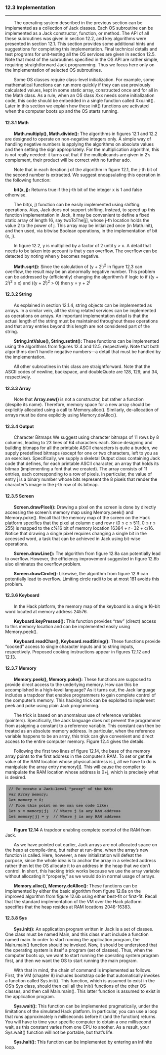 ### 12.3 Implementation
---


&emsp;&emsp;The operating system described in the previous section can be implemented as a collection of Jack classes. Each OS subroutine can be implemented as a Jack constructor, function, or method. The API of all these subroutines was given in section 12.2, and key algorithms were presented in section 12.1. This section provides some additional hints and suggestions for completing this implementation. Final technical details and test programs for unit-testing all the OS services are given in section 12.5. Note that most of the subroutines specified in the OS API are rather simple, requiring straightforward Jack programming. Thus we focus here only on the implementation of selected OS subroutines.

&emsp;&emsp;Some OS classes require class-level initialization. For example, some mathematical functions can run more quickly if they can use previously calculated values, kept in some static array, constructed once and for all in the Math class. As a rule, when an OS class Xxx needs some initialization code, this code should be embedded in a single function called Xxx.init(). Later in this section we explain how these init() functions are activated when the computer boots up and the OS starts running.



#### 12.3.1 Math

&emsp;&emsp;**Math.multiply(), Math.divide():** The algorithms in figures 12.1 and 12.2 are designed to operate on non-negative integers only. A simple way of handling negative numbers is applying the algorithms on absolute values and then setting the sign appropriately. For the multiplication algorithm, this is not really needed: it turns out that if the multiplicands are given in 2’s complement, their product will be correct with no further ado.

&emsp;&emsp;Note that in each iteration j of the algorithm in figure 12.1, the j-th bit of the second number is extracted. We suggest encapsulating this operation in the following function:

&emsp;&emsp;**bit(x, j):** Returns true if the j-th bit of the integer x is 1 and false otherwise.

&emsp;&emsp;The bit(x, j) function can be easily implemented using shifting operations. Alas, Jack does not support shifting. Instead, to speed up this function implementation in Jack, it may be convenient to define a fixed static array of length 16, say twoToThe[j], whose j-th location holds the value 2 to the power of j. This array may be initialized once (in Math.init), and then used, via bitwise Boolean operations, in the implementation of bit (x, j).

&emsp;&emsp;In figure 12.2, y is multiplied by a factor of 2 until y > x. A detail that needs to be taken into account is that y can overflow. The overflow can be detected by noting when y becomes negative.

&emsp;&emsp;**Math.sqrt():** Since the calculation of (y + 2<sup>j</sup>)<sup>2</sup> in figure 12.3 can overflow, the result may be an abnormally negative number. This problem can be addressed by (efficiently) changing the algorithm’s if logic to if ((y + 2<sup>j</sup>)<sup>2</sup> ≤ x) and ((y + 2<sup>j</sup>)<sup>2</sup> > 0) then y = y + 2<sup>j</sup>



#### 12.3.2 String

&emsp;&emsp;As explained in section 12.1.4, string objects can be implemented as arrays. In a similar vein, all the string related services can be implemented as operations on arrays. An important implementation detail is that the actual length of the string must be maintained throughout these operations and that array entries beyond this length are not considered part of the string.

&emsp;&emsp;**String.intValue(), String.setInt():** These functions can be implemented using the algorithms from figures 12.4 and 12.5, respectively. Note that both algorithms don’t handle negative numbers—a detail that must be handled by the implementation.

&emsp;&emsp;All other subroutines in this class are straightforward. Note that the ASCII codes of newline, backspace, and doubleQuote are 128, 129, and 34, respectively.



#### 12.3.3 Array

&emsp;&emsp;Note that **Array.new()** is not a constructor, but rather a function (despite its name). Therefore, memory space for a new array should be explicitly allocated using a call to Memory.alloc(). Similarly, de-allocation of arrays must be done explicitly using Memory.deAlloc().



#### 12.3.4 Output

&emsp;&emsp;Character Bitmaps We suggest using character bitmaps of 11 rows by 8 columns, leading to 23 lines of 64 characters each. Since designing and building bitmaps for all the printable ASCII characters is quite a burden, we supply predefined bitmaps (except for one or two characters, left to you as an exercise). Specifically, we supply a skeletal Output class containing Jack code that defines, for each printable ASCII character, an array that holds its bitmap (implementing a font that we created). The array consists of 11 entries, each corresponding to a row of pixels. In particular, the value of entry j is a binary number whose bits represent the 8 pixels that render the character’s image in the j-th row of its bitmap.



#### 12.3.5 Screen

&emsp;&emsp;**Screen.drawPixel():** Drawing a pixel on the screen is done by directly accessing the screen’s memory map using Memory.peek() and Memory.poke(). Recall that the memory map of the screen on the Hack platform specifies that the pixel at column c and row r (0 ≤ c ≤ 511, 0 ≤ r ≤ 255) is mapped to the c%16 bit of memory location 16384 + r · 32 + c/16. Notice that drawing a single pixel requires changing a single bit in the accessed word, a task that can be achieved in Jack using bit-wise operations.

&emsp;&emsp;**Screen.drawLine():** The algorithm from figure 12.8a can potentially lead to overflow. However, the efficiency improvement suggested in figure 12.8b also eliminates the overflow problem.

&emsp;&emsp;**Screen.drawCircle():** Likewise, the algorithm from figure 12.9 can potentially lead to overflow. Limiting circle radii to be at most 181 avoids this problem.



#### 12.3.6 Keyboard

&emsp;&emsp;In the Hack platform, the memory map of the keyboard is a single 16-bit word located at memory address 24576.

&emsp;&emsp;**Keyboard.keyPressed():** This function provides “raw” (direct) access to this memory location and can be implemented easily using Memory.peek().

&emsp;&emsp;**Keyboard.readChar(), Keyboard.readString():** These functions provide “cooked” access to single character inputs and to string inputs, respectively. Proposed cooking instructions appear in figures 12.12 and 12.13.



#### 12.3.7 Memory

&emsp;&emsp;**Memory.peek(), Memory.poke():** These functions are supposed to provide direct access to the underlying memory. How can this be accomplished in a high-level language? As it turns out, the Jack language includes a trapdoor that enables programmers to gain complete control of the computer’s memory. This hacking trick can be exploited to implement peek and poke using plain Jack programming.

&emsp;&emsp;The trick is based on an anomalous use of reference variables (pointers). Specifically, the Jack language does not prevent the programmer from assigning a constant to a reference variable. This constant can then be treated as an absolute memory address. In particular, when the reference variable happens to be an array, this trick can give convenient and direct access to the entire computer memory. Figure 12.4 gives the details.

&emsp;&emsp;Following the first two lines of figure 12.14, the base of the memory array points to the first address in the computer’s RAM. To set or get the value of the RAM location whose physical address is j, all we have to do is manipulate the array entry memory[j]. This will cause the compiler to manipulate the RAM location whose address is 0+j, which is precisely what is desired.

<div align="center"><img width="500" src="../figure/12/12.14.png"/></div>

&emsp;&emsp;**Figure 12.14** A trapdoor enabling complete control of the RAM from Jack.

&emsp;&emsp;As we have pointed out earlier, Jack arrays are not allocated space on the heap at compile-time, but rather at run-time, when the array’s new function is called. Here, however, a new initialization will defeat the purpose, since the whole idea is to anchor the array in a selected address rather then let the OS allocate it to an address in the heap that we don’t control. In short, this hacking trick works because we use the array variable without allocating it “properly,” as we would do in normal usage of arrays.

&emsp;&emsp;**Memory.alloc(), Memory.deAlloc():** These functions can be implemented by either the basic algorithm from figure 12.6a on the improved algorithm from figure 12.6b using either best-fit or first-fit. Recall that the standard implementation of the VM over the Hack platform specifies that the heap resides at RAM locations 2048-16383.



#### 12.3.8 Sys

&emsp;&emsp;**Sys.init():** An application program written in Jack is a set of classes. One class must be named Main, and this class must include a function named main. In order to start running the application program, the Main.main() function should be invoked. Now, it should be understood that the operating system is itself a program (set of classes). Thus, when the computer boots up, we want to start running the operating system program first, and then we want the OS to start running the main program.

&emsp;&emsp;With that in mind, the chain of command is implemented as follows. First, the VM (chapter 8) includes bootstrap code that automatically invokes a function called Sys.init(). This function, which is assumed to exist in the OS’s Sys class, should then call all the init() functions of the other OS classes, and then call Main.main(). This latter function is assumed to exist in the application program.

&emsp;&emsp;**Sys.wait():** This function can be implemented pragmatically, under the limitations of the simulated Hack platform. In particular, you can use a loop that runs approximately n milliseconds before it (and the function) returns. You will have to time your specific computer to obtain a one millisecond wait, as this constant varies from one CPU to another. As a result, your Sys.wait() function will not be portable, but that’s life.

&emsp;&emsp;**Sys.halt():** This function can be implemented by entering an infinite loop.
